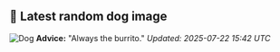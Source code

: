 ## 🐶 Latest random dog image
![Dog](https://images.dog.ceo/breeds/elkhound-norwegian/n02091467_3849.jpg)
**Advice:** "Always the burrito."
*Updated: 2025-07-22 15:42 UTC*
